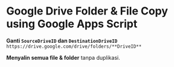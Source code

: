 # Google Drive Folder & File Copy using Google Apps Script

**Ganti `SourceDriveID` dan `DestinationDriveID`**  
     `https://drive.google.com/drive/folders/**DriveID**`

**Menyalin semua file & folder** tanpa duplikasi.  
